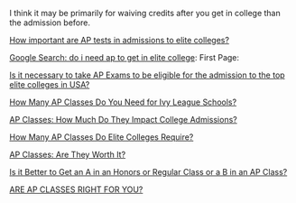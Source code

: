I think it may be primarily for waiving credits after you get in college than the admission before.

[How important are AP tests in admissions to elite colleges?](https://www.quora.com/How-important-are-AP-tests-in-admissions-to-elite-colleges)

[Google Search: do i need ap to get in elite college](https://www.google.com/search?q=do+i+need+ap+to+get+in+elite+college&ei=sr5-ZMv5B9WtoASBloLYBQ&ved=0ahUKEwjLmqbK763_AhXVFogKHQGLAFsQ4dUDCA8&uact=5&oq=do+i+need+ap+to+get+in+elite+college&gs_lcp=Cgxnd3Mtd2l6LXNlcnAQAzIFCCEQoAEyBQghEKABMgUIIRCgAToLCAAQigUQhgMQsAM6BwghEKABEApKBAhBGAFQwgdY6hBg-hFoAnAAeACAAWOIAaAEkgEBN5gBAKABAcABAcgBBA&sclient=gws-wiz-serp
): First Page:

[Is it necessary to take AP Exams to be eligible for the admission to the top elite colleges in USA?](https://www.quora.com/Is-it-necessary-to-take-AP-Exams-to-be-eligible-for-the-admission-to-the-top-elite-colleges-in-USA)

[How Many AP Classes Do You Need for Ivy League Schools?](https://blog.prepscholar.com/how-many-ap-classes-do-you-need-for-ivy-league-schools
)

[AP Classes: How Much Do They Impact College Admissions?](https://blog.collegevine.com/do-colleges-care-about-ap-classes
)

[How Many AP Classes Do Elite Colleges Require?](https://thecollegesolution.com/how-many-ap-classes-do-elite-college-require/
)

[AP Classes: Are They Worth It?](https://www.bestcolleges.com/blog/ap-classes-are-they-worth-it/
)

[Is it Better to Get an A in an Honors or Regular Class or a B in an AP Class?](https://goingivy.com/articles/better-get-honors-regular-class-b-ap-class/)

[ARE AP CLASSES RIGHT FOR YOU?](https://www.elitehometutoring.com/are-ap-classes-right-for-you/
)
